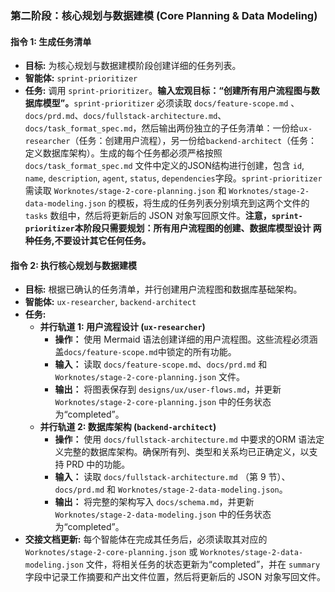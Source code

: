 ### **第二阶段：核心规划与数据建模 (Core Planning & Data Modeling)**

#### **指令 1: 生成任务清单**

* **目标:** 为核心规划与数据建模阶段创建详细的任务列表。  
* **智能体:** `sprint-prioritizer`  
* **任务:** 调用 `sprint-prioritizer`。**输入宏观目标：“创建所有用户流程图与数据库模型”。**`sprint-prioritizer` 必须读取 `docs/feature-scope.md` 、 `docs/prd.md`、`docs/fullstack-architecture.md`、`docs/task_format_spec.md`，然后输出两份独立的子任务清单：一份给`ux-researcher`（任务：创建用户流程），另一份给`backend-architect`（任务：定义数据库架构）。生成的每个任务都必须严格按照 `docs/task_format_spec.md` 文件中定义的JSON结构进行创建，包含 `id`, `name`, `description`, `agent`, `status`, `dependencies`字段。`sprint-prioritizer` 需读取 `Worknotes/stage-2-core-planning.json` 和 `Worknotes/stage-2-data-modeling.json` 的模板，将生成的任务列表分别填充到这两个文件的 `tasks` 数组中，然后将更新后的 JSON 对象写回原文件。**注意，`sprint-prioritizer`本阶段只需要规划：所有用户流程图的创建、数据库模型设计 两种任务,不要设计其它任何任务。**  

#### **指令 2: 执行核心规划与数据建模**

* **目标:** 根据已确认的任务清单，并行创建用户流程图和数据库基础架构。  
* **智能体:** `ux-researcher`, `backend-architect`  
* **任务:**  
  * **并行轨道 1: 用户流程设计 (`ux-researcher`)**  
    * **操作：** 使用 Mermaid 语法创建详细的用户流程图。这些流程必须涵盖`docs/feature-scope.md`中锁定的所有功能。  
    * **输入：** 读取 `docs/feature-scope.md`、`docs/prd.md` 和 `Worknotes/stage-2-core-planning.json` 文件。  
    * **输出：** 将图表保存到 `designs/ux/user-flows.md`，并更新 `Worknotes/stage-2-core-planning.json` 中的任务状态为“completed”。
  * **并行轨道 2: 数据库架构 (`backend-architect`)**  
    * **操作：** 使用 `docs/fullstack-architecture.md` 中要求的ORM 语法定义完整的数据库架构。确保所有列、类型和关系均已正确定义，以支持 PRD 中的功能。  
    * **输入：** 读取 `docs/fullstack-architecture.md` （第 9 节）、`docs/prd.md` 和 `Worknotes/stage-2-data-modeling.json`。  
    * **输出：** 将完整的架构写入 `docs/schema.md`，并更新 `Worknotes/stage-2-data-modeling.json` 中的任务状态为“completed”。  
* **交接文档更新:** 每个智能体在完成其任务后，必须读取其对应的 `Worknotes/stage-2-core-planning.json` 或 `Worknotes/stage-2-data-modeling.json` 文件，将相关任务的状态更新为“completed”，并在 `summary` 字段中记录工作摘要和产出文件位置，然后将更新后的 JSON 对象写回文件。